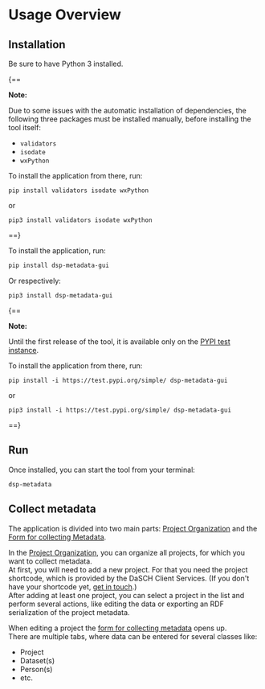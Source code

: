 # Usage Overview

## Installation

Be sure to have Python 3 installed.

{==

__Note:__

Due to some issues with the automatic installation of dependencies, the following three packages must be installed manually, before installing the tool itself:

- `validators`
- `isodate`
- `wxPython`

To install the application from there, run:

```shell
pip install validators isodate wxPython
```

or

```shell
pip3 install validators isodate wxPython
```

==}

To install the application, run:

```bash
pip install dsp-metadata-gui
```

Or respectively:

```shell
pip3 install dsp-metadata-gui
```

{==

__Note:__

Until the first release of the tool, it is available only on the [PYPI test instance](https://test.pypi.org/project/dsp-metadata-gui/).

To install the application from there, run:

```shell
pip install -i https://test.pypi.org/simple/ dsp-metadata-gui
```

or

```shell
pip3 install -i https://test.pypi.org/simple/ dsp-metadata-gui
```

==}


## Run

Once installed, you can start the tool from your terminal:
```shell
dsp-metadata
```


## Collect metadata

The application is divided into two main parts: [Project Organization](list_view.md) and the [Form for collecting Metadata](tab_view.md).

In the [Project Organization](list_view.md), you can organize all projects, for which you want to collect metadata.  
At first, you will need to add a new project. For that you need the project shortcode, which is provided by the DaSCH Client Services. (If you don't have your shortcode yet, [get in touch](mailto:info@dasch.swiss).)  
After adding at least one project, you can select a project in the list and perform several actions, like editing the data or exporting an RDF serialization of the project metadata.

When editing a project the [form for collecting metadata](tab_view.md) opens up.  
There are multiple tabs, where data can be entered for several classes like:

- Project
- Dataset(s)
- Person(s)
- etc.
